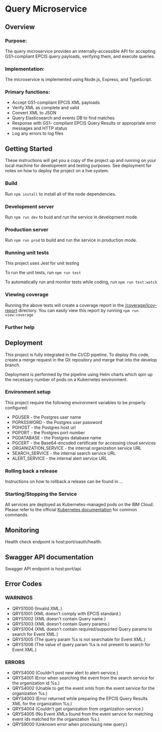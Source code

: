 # Query Microservice

## Overview

### Purpose:

The query microservice provides an internally-accessible API for accepting
GS1-compliant EPCIS query payloads, verifying them, and execute queries.

### Implementation:

The microservice is implemented using Node.js, Express, and TypeScript.

### Primary functions:

- Accept GS1-compliant EPCIS XML payloads
- Verify XML as complete and valid
- Convert XML to JSON
- Query Elasticsearch and events DB to find matches
- Response with GS1- compliant EPCIS Query Results or appropriate error messages and HTTP status
- Log any errors to log files

## Getting Started

These instructions will get you a copy of the project up and running on your local machine for development and testing purposes. See deployment for notes on how to deploy the project on a live system.

### Build

Run `npm install` to install all of the node dependencies.

### Development server

Run `npm run dev` to buid and run the service in development mode.

### Production server

Run `npm run prod` to build and run the service in production mode.

### Running unit tests

This project uses Jest for unit testing

To run the unit tests, run `npm run test`

To automatically run and monitor tests while coding, run `npm run test:watch`

### Viewing coverage

Running the above tests will create a coverage report in the [/coverage/lcov-report](./coverage/lcov-report/index.html)
directory. You can easily view this report by running `npm run view:coverage`

### Further help

## Deployment

This project is fully integrated in the CI/CD pipeline. To deploy this code, create a merge
request in the Git repository and merge that into the develop branch.

Deployment is performed by the pipeline using Helm charts which spin up the necessary number of pods on a Kubernetes environment.

### Environment setup

This project require the following environment variables to be properly configured:

- PGUSER - the Postgres user name
- PGPASSWORD - the Postgres user password
- PGHOST - the Postgres host url
- PGPORT - the Postgres port number
- PGDATABASE - the Postgres database name
- PGCERT - the Base64-encoded certificate for accessing cloud services
- ORGANIZATION_SERVICE - the internal organization service URL
- SEARCH_SERVICE - the internal search service URL
- ALERT_SERVICE - the internal alert service URL

### Rolling back a release

Instructions on how to rollback a release can be found in ...

### Starting/Stopping the Service

All services are deployed as Kubernetes-managed pods on the IBM Cloud. Please refer to the official
[Kubernetes documentation](https://kubernetes.io/docs/reference/kubectl/cheatsheet/) for common commands.

## Monitoring

Health check endpoint is host:port/oauth/health.

## Swagger API documentation

Swagger API endpoint is host:port/api.

## Error Codes

### WARNINGS

- QRYS1000 (Invalid XML.)
- QRYS1001 (XML doesn't comply with EPCIS standard.)
- QRYS1002 (XML doesn't contain Query name.)
- QRYS1003 (XML doesn't contain Query params.)
- QRYS1004 (XML doesn't contain required/supported Query params to search for Event XML.)
- QRYS1005 (The query param %s is not searchable for Event XML.)
- QRYS1006 (The value of query param %s is not present to search for Event XML.)

### ERRORS

- QRYS4000 (Couldn't post new alert to alert-service.)
- QRYS4001 (Error when searching the event from the search service for the organization id %s.)
- QRYS4002 (Unable to get the event xmls from the event service for the organization %s.)
- QRYS4003 (Error returned while preparing the EPCIS Query Results XML for the organization %s.)
- QRYS4004 (Couldn't get organization from organization-service.)
- QRYS4005 (No Event XMLs found from the event service for matching event ids matched for the organization %s.)
- QRYS9000 (Unknown error when processing new query.)
